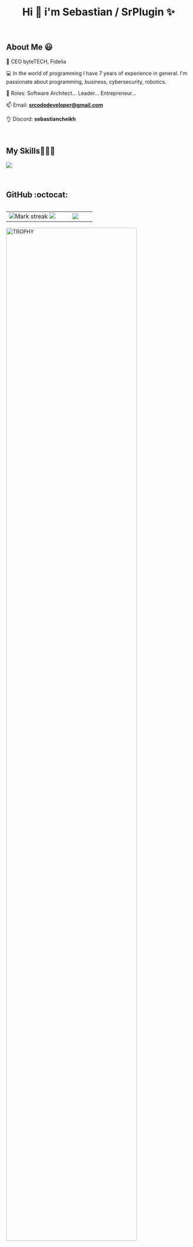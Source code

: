<h1 align="center">Hi 👋  i'm Sebastian / SrPlugin ✨ </h1> 

<br>
<h2>About Me 😃</h2>
<!--Intro start-->

<p align="left">
👑 CEO byteTECH, Fidelia

💻 In the world of programming I have 7 years of experience in general. I'm passionate about programming, business, cybersecurity, robotics.

📝 Roles: Software Architect... Leader... Entrepreneur... 

📫 Email: **srcodedeveloper@gmail.com**

👌 Discord: **sebastiancheikh**
<!--Intro end-->
  </p>
<br>

<h2 >My Skills👨🏻‍💻</h2>
<!--tech stack icons-->
<p align="left">
  <a href="https://skillicons.dev">
  <img src="https://skillicons.dev/icons?i=html,css,js,ts,tailwind,react,angular,nodejs,nest,sqlite,postgres,aws,docker,express,flutter,java,cpp,mongodb,mysql,nginx,sass,python,vite,tensorflow,bootstrap,astro,electron,cloudflare,aws,dart,&perline=10" />
  </a>
</p>
<br>

<h2>GitHub :octocat:</h2>
<!--- stats & Trophy (start) -->
<p align="center">
  <!--- stats (start) -->
<table align="left">
<tr border="none">
<td width="60%" align="center">

<!--  <img  align="center"  src="https://github-readme-stats.vercel.app/api?username=unsimpledev&theme=dark&show_icons=true&count_private=true" />
  <br></br> -->
  <img  title="🔥 Get streak stats for your profile at git.io/streak-stats" alt="Mark streak" src="https://github-readme-streak-stats.herokuapp.com/?user=SrPlugin&theme=dark&hide_border=false" /> 
  <img src="https://github-readme-stats.vercel.app/api?username=SrPlugin&&show_icons=true&count_private=true&theme=github_dark">
</td>

<td width="40%" align="center">

  <img  align="center"  src="https://github-readme-stats.anuraghazra1.vercel.app/api/top-langs/?username=SrPlugin&theme=dark&hide_border=false&no-bg=true&no-frame=true&langs_count=10"/>

  </td>
</tr>
</table>
<!--- stats (end) -->

<!--- trophy (start) -->
<div align=left>
  <a href="https://github.com/ryo-ma/github-profile-trophy" title="Go to Source">
      <img align="center" width=84% src="https://github-profile-trophy.vercel.app/?username=SrPlugin&theme=radical&row=1&column=7&margin-h=15&margin-w=5&no-bg=true" alt="TROPHY" />
    </a>
</div>
<!--- trophy (start) -->


</p>        
<!--- stats (end) -->
